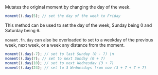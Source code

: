 Mutates the original moment by changing the day of the week.

```javascript
moment().day(5); // set the day of the week to Friday
```

This method can be used to set the day of the week, Sunday being 0 and Saturday being 6.

`moment.fn.day` can also be overloaded to set to a weekday of the previous week, next week, or a week any distance from the moment.

```javascript
moment().day(-7); // set to last Sunday (0 - 7) \n
moment().day(7); // set to next Sunday (0 + 7)
moment().day(10); // set to next Wednesday (3 + 7)
moment().day(24); // set to 3 Wednesdays from now (3 + 7 + 7 + 7)
```
